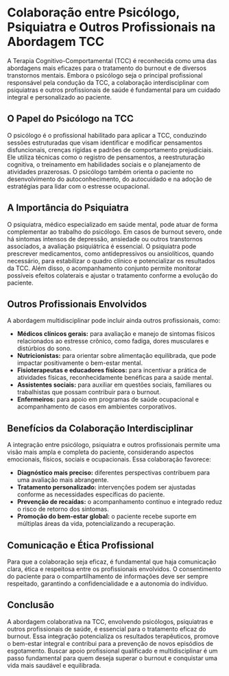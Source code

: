 
# Colaboração entre Psicólogo, Psiquiatra e Outros Profissionais na Abordagem TCC

A Terapia Cognitivo-Comportamental (TCC) é reconhecida como uma das abordagens mais eficazes para o tratamento do burnout e de diversos transtornos mentais. Embora o psicólogo seja o principal profissional responsável pela condução da TCC, a colaboração interdisciplinar com psiquiatras e outros profissionais de saúde é fundamental para um cuidado integral e personalizado ao paciente.

## O Papel do Psicólogo na TCC

O psicólogo é o profissional habilitado para aplicar a TCC, conduzindo sessões estruturadas que visam identificar e modificar pensamentos disfuncionais, crenças rígidas e padrões de comportamento prejudiciais. Ele utiliza técnicas como o registro de pensamentos, a reestruturação cognitiva, o treinamento em habilidades sociais e o planejamento de atividades prazerosas. O psicólogo também orienta o paciente no desenvolvimento do autoconhecimento, do autocuidado e na adoção de estratégias para lidar com o estresse ocupacional.

## A Importância do Psiquiatra

O psiquiatra, médico especializado em saúde mental, pode atuar de forma complementar ao trabalho do psicólogo. Em casos de burnout severo, onde há sintomas intensos de depressão, ansiedade ou outros transtornos associados, a avaliação psiquiátrica é essencial. O psiquiatra pode prescrever medicamentos, como antidepressivos ou ansiolíticos, quando necessário, para estabilizar o quadro clínico e potencializar os resultados da TCC. Além disso, o acompanhamento conjunto permite monitorar possíveis efeitos colaterais e ajustar o tratamento conforme a evolução do paciente.

## Outros Profissionais Envolvidos

A abordagem multidisciplinar pode incluir ainda outros profissionais, como:

- **Médicos clínicos gerais:** para avaliação e manejo de sintomas físicos relacionados ao estresse crônico, como fadiga, dores musculares e distúrbios do sono.
- **Nutricionistas:** para orientar sobre alimentação equilibrada, que pode impactar positivamente o bem-estar mental.
- **Fisioterapeutas e educadores físicos:** para incentivar a prática de atividades físicas, reconhecidamente benéficas para a saúde mental.
- **Assistentes sociais:** para auxiliar em questões sociais, familiares ou trabalhistas que possam contribuir para o burnout.
- **Enfermeiros:** para apoio em programas de saúde ocupacional e acompanhamento de casos em ambientes corporativos.

## Benefícios da Colaboração Interdisciplinar

A integração entre psicólogo, psiquiatra e outros profissionais permite uma visão mais ampla e completa do paciente, considerando aspectos emocionais, físicos, sociais e ocupacionais. Essa colaboração favorece:

- **Diagnóstico mais preciso:** diferentes perspectivas contribuem para uma avaliação mais abrangente.
- **Tratamento personalizado:** intervenções podem ser ajustadas conforme as necessidades específicas do paciente.
- **Prevenção de recaídas:** o acompanhamento contínuo e integrado reduz o risco de retorno dos sintomas.
- **Promoção do bem-estar global:** o paciente recebe suporte em múltiplas áreas da vida, potencializando a recuperação.

## Comunicação e Ética Profissional

Para que a colaboração seja eficaz, é fundamental que haja comunicação clara, ética e respeitosa entre os profissionais envolvidos. O consentimento do paciente para o compartilhamento de informações deve ser sempre respeitado, garantindo a confidencialidade e a autonomia do indivíduo.

## Conclusão

A abordagem colaborativa na TCC, envolvendo psicólogos, psiquiatras e outros profissionais de saúde, é essencial para o tratamento eficaz do burnout. Essa integração potencializa os resultados terapêuticos, promove o bem-estar integral e contribui para a prevenção de novos episódios de esgotamento. Buscar apoio profissional qualificado e multidisciplinar é um passo fundamental para quem deseja superar o burnout e conquistar uma vida mais saudável e equilibrada.
```
